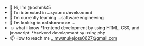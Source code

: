 - 👋 Hi, I’m @joshmk45
- 👀 I’m interested in ...system development 
- 🌱 I’m currently learning ...software engineering
- 💞️ I’m looking to collaborate on ...
- ☺️  what i know
       *frontend development by using HTML, CSS, 
        and javascript. 
       *backend development by using php.
- 📫 How to reach me ...mwanukejose0627@gmail.com

<!---
joshmk45/joshmk45 is a ✨ special ✨ repository because its `README.md` (this file) appears on your GitHub profile.
You can click the Preview link to take a look at your changes.
--->

